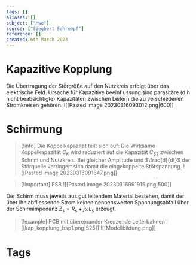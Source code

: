 ```yaml
---
tags: []
aliases: []
subject: ["hwe"]
source: ["Siegbert Schrempf"]
reference: []
created: 6th March 2023
---
```


# Kapazitive Kopplung
Die Übertragung der Störgröße auf den Nutzkreis erfolgt über das
elektrische Feld.
Ursache für Kapazitive beeinflussung sind parasitäre (d.h nicht beabsichtigte)
Kapazitäten zwischen Leitern die zu verschiedenen Stromkreisen gehören.
![[Pasted image 20230316093012.png|600]]

# Schirmung
>[!info] Die Koppelkapazität teilt sich auf:
>Die Wirksame Koppelkapazität $C_{K}$ wird reduziert auf die Kapazität $C_{S2}$ zwischen Schrim und Nutzkreis.
>Bei gleicher Amplitude und $\frac{d}{dt}$ der Störquelle verringert sich damit die eingekoppelte Störspannung.
>![[Pasted image 20230316091847.png]]

> [!important] ESB
> ![[Pasted image 20230316091915.png|500]]

Der Schirm muss jeweils aus gut leitendem Material bestehen, damit der über ihn abfliessende Strom keinen nennenswerten Spannungsabfall über der Schirmimpedanz $Z_{s} = R_{s}+j\omega L_{s}$ erzeugt.


> [!example] PCB mit übereinander Kreuzende Leiterbahnen
> ![[kap_kopplung_bsp1.png|525]]
> ![[Modellbildung.png]]

# Tags